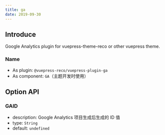 ```yaml
---
title: ga
date: 2019-09-30
---
```


## Introduce

Google Analytics plugin for vuepress-theme-reco or other vuepress theme.

### Name

- As plugin: `@vuepress-reco/vuepress-plugin-ga`
- As component: `GA`（主题开发时使用）

## Option API

### GAID

- description: Google Analytics 项目生成后生成的 ID 值
- type: `String`
- default: `undefined`
